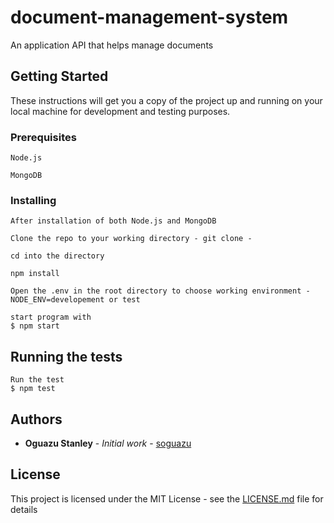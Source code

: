 # document-management-system

An application API that helps manage documents

## Getting Started

These instructions will get you a copy of the project up and running on your local machine for development and testing purposes.

### Prerequisites

```
Node.js
```

```
MongoDB
```

### Installing

```
After installation of both Node.js and MongoDB
```

```
Clone the repo to your working directory - git clone -
```

```
cd into the directory
```

```
npm install
```

```
Open the .env in the root directory to choose working environment - NODE_ENV=developement or test
```

```
start program with
$ npm start
```

## Running the tests

```
Run the test
$ npm test
```

## Authors

- **Oguazu Stanley** - _Initial work_ - [soguazu](https://github.com/soguazu)

## License

This project is licensed under the MIT License - see the [LICENSE.md](LICENSE.md) file for details
